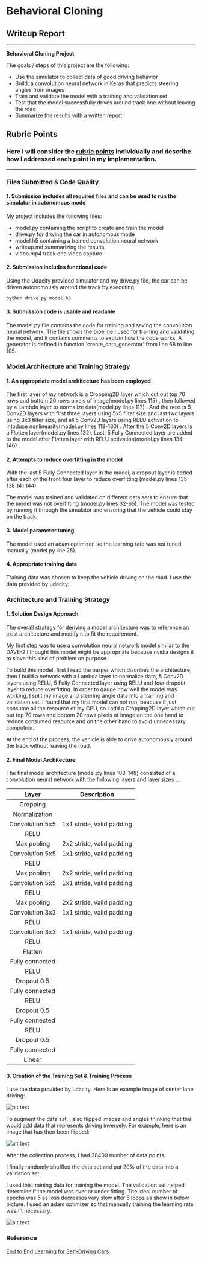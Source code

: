# **Behavioral Cloning** 

## Writeup Report

---

**Behavioral Cloning Project**

The goals / steps of this project are the following:
* Use the simulator to collect data of good driving behavior
* Build, a convolution neural network in Keras that predicts steering angles from images
* Train and validate the model with a training and validation set
* Test that the model successfully drives around track one without leaving the road
* Summarize the results with a written report


[//]: # (Image References)

[Original_Image]: ./writeup_images/original_image.jpg "Original Image"
[Flipped_Image]: ./writeup_images/image_flip.jpg "Flipped Image"
[TrainLoss_Image]: ./writeup_images/TrainLoss_Image.png "TrainLoss_Image"

## Rubric Points
### Here I will consider the [rubric points](https://review.udacity.com/#!/rubrics/432/view) individually and describe how I addressed each point in my implementation.  

---
### Files Submitted & Code Quality

#### 1. Submission includes all required files and can be used to run the simulator in autonomous mode

My project includes the following files:
* model.py containing the script to create and train the model
* drive.py for driving the car in autonomous mode
* model.h5 containing a trained convolution neural network 
* writeup.md summarizing the results
* video.mp4 track one video capture

#### 2. Submission includes functional code
Using the Udacity provided simulator and my drive.py file, the car can be driven autonomously around the track by executing 
```sh
python drive.py model.h5
```

#### 3. Submission code is usable and readable

The model.py file contains the code for training and saving the convolution neural network. The file shows the pipeline I used for training and validating the model, and it contains comments to explain how the code works. A generator is defined in function 'create_data_generator' from line 68 to line 105.

### Model Architecture and Training Strategy

#### 1. An appropriate model architecture has been employed

The first layer of my network is a Cropping2D layer which cut out top 70 rows and bottom 20 rows pixels of image(model.py lines 115) , then followed by a Lambda layer to normalize data(model.py lines 117) . And the next is 5 Conv2D layers with first three layers using 5x5 filter size and last two layers using 3x3 filter size, and all 5 Conv2D layers using RELU activation to intoduce nonlinearity(model.py lines 119-130) . After the 5 Conv2D layers is a Flatten layer(model.py lines 132). Last, 5 Fully Connected layer are added to the model after Flatten layer with RELU activation(model.py lines 134-146) . 

#### 2. Attempts to reduce overfitting in the model

With the last 5 Fully Connected layer in the model, a dropout layer is added after each of the front four layer to reduce overfitting (model.py lines 135 138 141 144)

The model was trained and validated on different data sets to ensure that the model was not overfitting (model.py lines 32-65). The model was tested by running it through the simulator and ensuring that the vehicle could stay on the track.

#### 3. Model parameter tuning

The model used an adam optimizer, so the learning rate was not tuned manually (model.py line 25).

#### 4. Appropriate training data

Training data was chosen to keep the vehicle driving on the road. I use the data provided by udacity. 

### Architecture and Training Strategy

#### 1. Solution Design Approach

The overall strategy for deriving a model architecture was to reference an exist architecture and modify it to fit the requirement.

My first step was to use a convolution neural network model similar to the DAVE-2 I thought this model might be appropriate because nvidia designs it to slove this kind of problem on purpose.

To build this model, first I read the parper which discribes the architecture, then I build a network with a Lambda layer to normalize data, 5 Conv2D layers using RELU, 5 Fully Connected layer using RELU and four dropout layer to reduce overfitting. In order to gauge how well the model was working, I split my image and steering angle data into a training and validation set. I found that my first model can not run, beacuse it just consume all the resource of my GPU, so I add a Cropping2D layer which cut out top 70 rows and bottom 20 rows pixels of image on the one hand to reduce consumed resource and on the other hand to avoid unnecessary compution.

At the end of the process, the vehicle is able to drive autonomously around the track without leaving the road.

#### 2. Final Model Architecture

The final model architecture (model.py lines 108-148) consisted of a convolution neural network with the following layers and layer sizes ...

| Layer         		|     Description	        | 
|:---------------------:|:-------------------------:| 
| Cropping           	|                           |
| Normalization         |                           |
| Convolution 5x5     	| 1x1 stride, valid padding |
| RELU					|							|
| Max pooling	      	| 2x2 stride, valid padding |
| Convolution 5x5     	| 1x1 stride, valid padding |
| RELU					|							|
| Max pooling	      	| 2x2 stride, valid padding |
| Convolution 5x5     	| 1x1 stride, valid padding |
| RELU					|							|
| Max pooling	      	| 2x2 stride, valid padding |
| Convolution 3x3     	| 1x1 stride, valid padding |
| RELU					|							|
| Convolution 3x3     	| 1x1 stride, valid padding |
| RELU					|							|
| Flatten	            |   		                |
| Fully connected		|   	                    |
| RELU					|							|
| Dropout 0.5			|							|
| Fully connected		|                           |
| RELU					|							|
| Dropout 0.5			|							|
| Fully connected		|   		                |
| RELU					|							|
| Dropout 0.5			|							|
| Fully connected		|   	                    |
| Linear				|							|

#### 3. Creation of the Training Set & Training Process

I use the data provided by udacity. Here is an example image of center lane driving:

![alt text][Original_Image]

To augment the data sat, I also flipped images and angles thinking that this would add data that represents driving inversely. For example, here is an image that has then been flipped:

![alt text][Flipped_Image]

After the collection process, I had 38400 number of data points.

I finally randomly shuffled the data set and put 20% of the data into a validation set. 

I used this training data for training the model. The validation set helped determine if the model was over or under fitting. The ideal number of epochs was 5 as loss decreases very slow after 5 loops as show in below picture. I used an adam optimizer so that manually training the learning rate wasn't necessary.

![alt text][TrainLoss_Image]

### Reference
[End to End Learning for Self-Driving Cars](https://images.nvidia.com/content/tegra/automotive/images/2016/solutions/pdf/end-to-end-dl-using-px.pdf)

